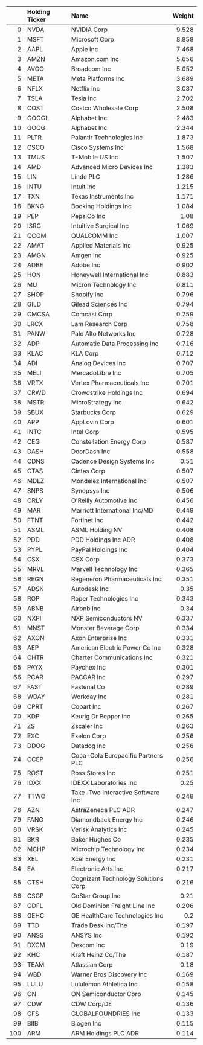 |     | Holding Ticker   | Name                                |   Weight |
|----:|:-----------------|:------------------------------------|---------:|
|   0 | NVDA             | NVIDIA Corp                         |    9.528 |
|   1 | MSFT             | Microsoft Corp                      |    8.858 |
|   2 | AAPL             | Apple Inc                           |    7.468 |
|   3 | AMZN             | Amazon.com Inc                      |    5.656 |
|   4 | AVGO             | Broadcom Inc                        |    5.052 |
|   5 | META             | Meta Platforms Inc                  |    3.689 |
|   6 | NFLX             | Netflix Inc                         |    3.087 |
|   7 | TSLA             | Tesla Inc                           |    2.702 |
|   8 | COST             | Costco Wholesale Corp               |    2.508 |
|   9 | GOOGL            | Alphabet Inc                        |    2.483 |
|  10 | GOOG             | Alphabet Inc                        |    2.344 |
|  11 | PLTR             | Palantir Technologies Inc           |    1.873 |
|  12 | CSCO             | Cisco Systems Inc                   |    1.568 |
|  13 | TMUS             | T-Mobile US Inc                     |    1.507 |
|  14 | AMD              | Advanced Micro Devices Inc          |    1.383 |
|  15 | LIN              | Linde PLC                           |    1.286 |
|  16 | INTU             | Intuit Inc                          |    1.215 |
|  17 | TXN              | Texas Instruments Inc               |    1.171 |
|  18 | BKNG             | Booking Holdings Inc                |    1.084 |
|  19 | PEP              | PepsiCo Inc                         |    1.08  |
|  20 | ISRG             | Intuitive Surgical Inc              |    1.069 |
|  21 | QCOM             | QUALCOMM Inc                        |    1.007 |
|  22 | AMAT             | Applied Materials Inc               |    0.925 |
|  23 | AMGN             | Amgen Inc                           |    0.925 |
|  24 | ADBE             | Adobe Inc                           |    0.902 |
|  25 | HON              | Honeywell International Inc         |    0.883 |
|  26 | MU               | Micron Technology Inc               |    0.811 |
|  27 | SHOP             | Shopify Inc                         |    0.796 |
|  28 | GILD             | Gilead Sciences Inc                 |    0.794 |
|  29 | CMCSA            | Comcast Corp                        |    0.759 |
|  30 | LRCX             | Lam Research Corp                   |    0.758 |
|  31 | PANW             | Palo Alto Networks Inc              |    0.728 |
|  32 | ADP              | Automatic Data Processing Inc       |    0.716 |
|  33 | KLAC             | KLA Corp                            |    0.712 |
|  34 | ADI              | Analog Devices Inc                  |    0.707 |
|  35 | MELI             | MercadoLibre Inc                    |    0.705 |
|  36 | VRTX             | Vertex Pharmaceuticals Inc          |    0.701 |
|  37 | CRWD             | Crowdstrike Holdings Inc            |    0.694 |
|  38 | MSTR             | MicroStrategy Inc                   |    0.642 |
|  39 | SBUX             | Starbucks Corp                      |    0.629 |
|  40 | APP              | AppLovin Corp                       |    0.601 |
|  41 | INTC             | Intel Corp                          |    0.595 |
|  42 | CEG              | Constellation Energy Corp           |    0.587 |
|  43 | DASH             | DoorDash Inc                        |    0.558 |
|  44 | CDNS             | Cadence Design Systems Inc          |    0.51  |
|  45 | CTAS             | Cintas Corp                         |    0.507 |
|  46 | MDLZ             | Mondelez International Inc          |    0.507 |
|  47 | SNPS             | Synopsys Inc                        |    0.506 |
|  48 | ORLY             | O'Reilly Automotive Inc             |    0.456 |
|  49 | MAR              | Marriott International Inc/MD       |    0.449 |
|  50 | FTNT             | Fortinet Inc                        |    0.442 |
|  51 | ASML             | ASML Holding NV                     |    0.408 |
|  52 | PDD              | PDD Holdings Inc ADR                |    0.408 |
|  53 | PYPL             | PayPal Holdings Inc                 |    0.404 |
|  54 | CSX              | CSX Corp                            |    0.373 |
|  55 | MRVL             | Marvell Technology Inc              |    0.365 |
|  56 | REGN             | Regeneron Pharmaceuticals Inc       |    0.351 |
|  57 | ADSK             | Autodesk Inc                        |    0.35  |
|  58 | ROP              | Roper Technologies Inc              |    0.343 |
|  59 | ABNB             | Airbnb Inc                          |    0.34  |
|  60 | NXPI             | NXP Semiconductors NV               |    0.337 |
|  61 | MNST             | Monster Beverage Corp               |    0.334 |
|  62 | AXON             | Axon Enterprise Inc                 |    0.331 |
|  63 | AEP              | American Electric Power Co Inc      |    0.328 |
|  64 | CHTR             | Charter Communications Inc          |    0.321 |
|  65 | PAYX             | Paychex Inc                         |    0.301 |
|  66 | PCAR             | PACCAR Inc                          |    0.297 |
|  67 | FAST             | Fastenal Co                         |    0.289 |
|  68 | WDAY             | Workday Inc                         |    0.281 |
|  69 | CPRT             | Copart Inc                          |    0.267 |
|  70 | KDP              | Keurig Dr Pepper Inc                |    0.265 |
|  71 | ZS               | Zscaler Inc                         |    0.263 |
|  72 | EXC              | Exelon Corp                         |    0.256 |
|  73 | DDOG             | Datadog Inc                         |    0.256 |
|  74 | CCEP             | Coca-Cola Europacific Partners PLC  |    0.256 |
|  75 | ROST             | Ross Stores Inc                     |    0.251 |
|  76 | IDXX             | IDEXX Laboratories Inc              |    0.25  |
|  77 | TTWO             | Take-Two Interactive Software Inc   |    0.248 |
|  78 | AZN              | AstraZeneca PLC ADR                 |    0.247 |
|  79 | FANG             | Diamondback Energy Inc              |    0.246 |
|  80 | VRSK             | Verisk Analytics Inc                |    0.245 |
|  81 | BKR              | Baker Hughes Co                     |    0.235 |
|  82 | MCHP             | Microchip Technology Inc            |    0.234 |
|  83 | XEL              | Xcel Energy Inc                     |    0.231 |
|  84 | EA               | Electronic Arts Inc                 |    0.217 |
|  85 | CTSH             | Cognizant Technology Solutions Corp |    0.216 |
|  86 | CSGP             | CoStar Group Inc                    |    0.21  |
|  87 | ODFL             | Old Dominion Freight Line Inc       |    0.206 |
|  88 | GEHC             | GE HealthCare Technologies Inc      |    0.2   |
|  89 | TTD              | Trade Desk Inc/The                  |    0.197 |
|  90 | ANSS             | ANSYS Inc                           |    0.192 |
|  91 | DXCM             | Dexcom Inc                          |    0.19  |
|  92 | KHC              | Kraft Heinz Co/The                  |    0.187 |
|  93 | TEAM             | Atlassian Corp                      |    0.18  |
|  94 | WBD              | Warner Bros Discovery Inc           |    0.169 |
|  95 | LULU             | Lululemon Athletica Inc             |    0.158 |
|  96 | ON               | ON Semiconductor Corp               |    0.145 |
|  97 | CDW              | CDW Corp/DE                         |    0.136 |
|  98 | GFS              | GLOBALFOUNDRIES Inc                 |    0.133 |
|  99 | BIIB             | Biogen Inc                          |    0.115 |
| 100 | ARM              | ARM Holdings PLC ADR                |    0.114 |
